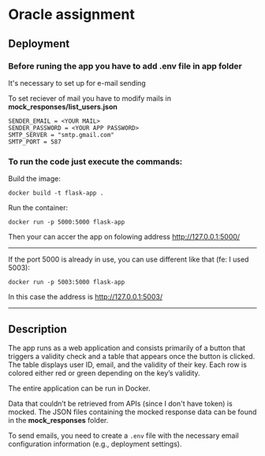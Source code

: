 # Oracle assignment

## Deployment

### **Before runing the app you have to add .env file in app folder**
It's necessary to set up for e-mail sending

To set reciever of mail you have to modify mails in **mock_responses/list_users.json**
```
SENDER_EMAIL = <YOUR MAIL>
SENDER_PASSWORD = <YOUR APP PASSWORD> 
SMTP_SERVER = "smtp.gmail.com"
SMTP_PORT = 587
```

### **To run the code just execute the commands:**

Build the image:
```
docker build -t flask-app .
```

Run the container:
```
docker run -p 5000:5000 flask-app
```
Then your can accer the app on folowing address
http://127.0.0.1:5000/


___________

If the port 5000 is already in use, you can use different like that (fe: I used 5003):
```
docker run -p 5003:5000 flask-app
```
In this case the address is http://127.0.0.1:5003/

___________
## Description
The app runs as a web application and consists primarily of a button that triggers a validity check and a table that appears once the button is clicked. The table displays user ID, email, and the validity of their key. Each row is colored either red or green depending on the key’s validity.

The entire application can be run in Docker.

Data that couldn’t be retrieved from APIs (since I don't have token) is mocked. The JSON files containing the mocked response data can be found in the **mock_responses** folder.

To send emails, you need to create a `.env` file with the necessary email configuration information (e.g., deployment settings).